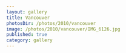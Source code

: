 ```yaml
---
layout: gallery
title: Vancouver
photosDir: /photos/2010/vancouver
image: /photos/2010/vancouver/IMG_6126.jpg
published: true
category: gallery
---
```

